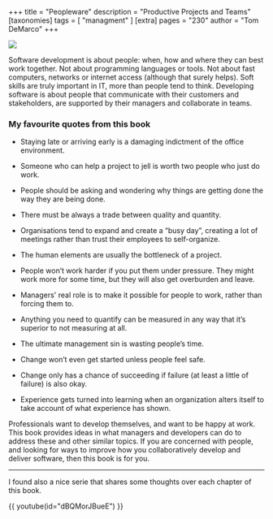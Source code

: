 +++
title = "Peopleware"
description = "Productive Projects and Teams"
[taxonomies]
tags = [ "managment" ]
[extra]
pages = "230"
author = "Tom DeMarco"
+++

<a target="_blank"  href="https://www.amazon.de/gp/product/0321934113/ref=as_li_tl?ie=UTF8&camp=1638&creative=6742&creativeASIN=0321934113&linkCode=as2&tag=chemaclass-21&linkId=a10213bcc6a915c2ead790941a89dea2">
    <img border="0" src="https://images-na.ssl-images-amazon.com/images/I/51RuNCswX8L._SX341_BO1,204,203,200_.jpg" >
</a>

<!-- more -->

Software development is about people: when, how and where they can best work together. Not about programming languages
or tools. Not about fast computers, networks or internet access (although that surely helps). Soft skills are truly
important in IT, more than people tend to think. Developing software is about people that communicate with their
customers and stakeholders, are supported by their managers and collaborate in teams.

### My favourite quotes from this book

- Staying late or arriving early is a damaging indictment of the office environment.
- Someone who can help a project to jell is worth two people who just do work.
- People should be asking and wondering why things are getting done the way they are being done.
- There must be always a trade between quality and quantity.

- Organisations tend to expand and create a “busy day”, creating a lot of meetings rather than trust their employees to self-organize.
- The human elements are usually the bottleneck of a project.
- People won’t work harder if you put them under pressure. They might work more for some time, but they will also get overburden and leave.
- Managers' real role is to make it possible for people to work, rather than forcing them to.

- Anything you need to quantify can be measured in any way that it’s superior to not measuring at all.
- The ultimate management sin is wasting people’s time.
- Change won’t even get started unless people feel safe.
- Change only has a chance of succeeding if failure (at least a little of failure) is also okay.

- Experience gets turned into learning when an organization alters itself to take account of what experience has shown.

Professionals want to develop themselves, and want to be happy at work. This book provides ideas in what managers and
developers can do to address these and other similar topics. If you are concerned with people, and looking for ways to
improve how you collaboratively develop and deliver software, then this book is for you.

---

I found also a nice serie that shares some thoughts over each chapter of this book.

{{ youtube(id="dBQMorJBueE") }}
